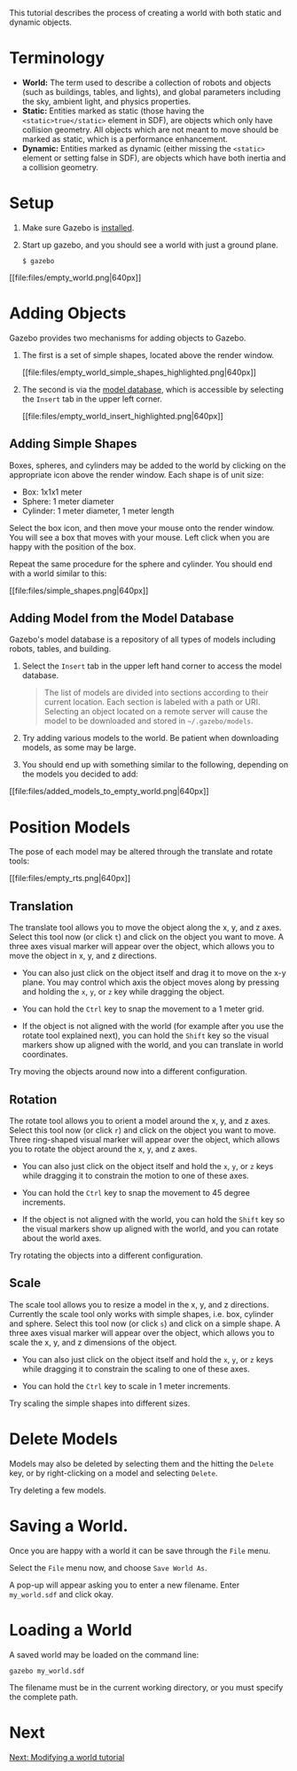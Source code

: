 This tutorial describes the process of creating a world with both static and dynamic objects.

# Terminology

* **World:** The term used to describe a collection of robots and objects (such as buildings, tables, and lights), and global parameters including the sky, ambient light, and physics properties.
* **Static:** Entities marked as static (those having the `<static>true</static>` element in SDF), are objects which only have collision geometry. All objects which are not meant to move should be marked as static, which is a performance enhancement.
* **Dynamic:** Entities marked as dynamic (either missing the `<static>` element or setting <static>false</static> in SDF), are objects which have both inertia and a collision geometry.

# Setup

1.  Make sure Gazebo is [installed](http://gazebosim.org/tutorials?cat=install).

1.  Start up gazebo, and you should see a world with just a ground plane.

    ~~~
    $ gazebo
    ~~~

[[file:files/empty_world.png|640px]]

# Adding Objects

Gazebo provides two mechanisms for adding objects to Gazebo.

1.  The first is a set of simple shapes, located above the render window.

    [[file:files/empty_world_simple_shapes_highlighted.png|640px]]

1.  The second is via the [model database](https://bitbucket.org/osrf/gazebo_models), which is accessible by selecting the `Insert` tab in the upper left corner.

    [[file:files/empty_world_insert_highlighted.png|640px]]

## Adding Simple Shapes

Boxes, spheres, and cylinders may be added to the world by clicking on the appropriate icon above the render window. Each shape is of unit size:

* Box: 1x1x1 meter
* Sphere: 1 meter diameter
* Cylinder: 1 meter diameter, 1 meter length

Select the box icon, and then move your mouse onto the render window. You will see a box that moves with your mouse. Left click when you are happy with the position of the box.

Repeat the same procedure for the sphere and cylinder. You should end with a world similar to this:

[[file:files/simple_shapes.png|640px]]

## Adding Model from the Model Database

Gazebo's model database is a repository of all types of models including robots, tables, and building.

1.  Select the `Insert` tab in the upper left hand corner to access the model database.

    > The list of models are divided into sections according to their current location. Each section is labeled with a path or URI. Selecting an object located on a remote server will cause the model to be downloaded and stored in `~/.gazebo/models`.

2.  Try adding various models to the world. Be patient when downloading models, as some may be large.

3.  You should end up with something similar to the following, depending on the models you decided to add:

[[file:files/added_models_to_empty_world.png|640px]]

# Position Models

The pose of each model may be altered through the translate and rotate tools:

[[file:files/empty_rts.png|640px]]

## Translation
The translate tool allows you to move the object along the x, y, and z axes. Select this tool now (or click `t`) and click on the object you want to move. A three axes visual marker will appear over the object, which allows you to move the object in x, y, and z directions.

* You can also just click on the object itself and drag it to move on the x-y
plane. You may control which axis the object moves along by pressing and
holding the `x`, `y`, or `z` key while dragging the object.

* You can hold the `Ctrl` key to snap the movement to a 1 meter grid.

* If the object is not aligned with the world (for example after you use the
rotate tool explained next), you can hold the `Shift` key so the visual markers
show up aligned with the world, and you can translate in world coordinates.

Try moving the objects around now into a different configuration.

## Rotation
The rotate tool allows you to orient a model around the x, y, and z axes. Select this tool now (or click `r`) and click on the object you want to move. Three ring-shaped visual marker will appear over the object, which allows you to rotate the object around the x, y, and z axes.

* You can also just click on the object itself and hold the `x`, `y`, or `z` keys
while dragging it to constrain the motion to one of these axes.

* You can hold the `Ctrl` key to snap the movement to 45 degree increments.

* If the object is not aligned with the world, you can hold the `Shift` key so
the visual markers show up aligned with the world, and you can rotate about the
world axes.

Try rotating the objects into a different configuration.

## Scale
The scale tool allows you to resize a model in the x, y, and z directions. Currently the scale tool only works with simple shapes, i.e. box, cylinder and sphere. Select this tool now (or click `s`) and click on a simple shape. A three axes visual marker will appear over the object, which allows you to scale the x, y, and z dimensions of the object.

* You can also just click on the object itself and hold the `x`, `y`, or `z` keys
while dragging it to constrain the scaling to one of these axes.

* You can hold the `Ctrl` key to scale in 1 meter increments.

Try scaling the simple shapes into different sizes.

# Delete Models

Models may also be deleted by selecting them and the hitting the `Delete` key, or by right-clicking on a model and selecting `Delete`.

Try deleting a few models.

# Saving a World.

Once you are happy with a world it can be save through the `File` menu.

Select the `File` menu now, and choose `Save World As`.

A pop-up will appear asking you to enter a new filename. Enter `my_world.sdf` and click okay.

# Loading a World

A saved world may be loaded on the command line:

~~~
gazebo my_world.sdf
~~~

The filename must be in the current working directory, or you must specify the complete path.

# Next

[Next: Modifying a world tutorial](http://gazebosim.org/tutorials/?tut=modifying_world)
